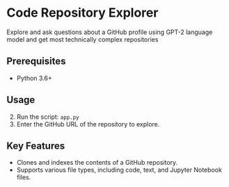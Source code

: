 # Code Repository Explorer

Explore and ask questions about a GitHub profile using GPT-2 language model and get most technically complex repositories

## Prerequisites

- Python 3.6+


## Usage

2. Run the script: `app.py`
3. Enter the GitHub URL of the repository to explore.


## Key Features
- Clones and indexes the contents of a GitHub repository.
- Supports various file types, including code, text, and Jupyter Notebook files.
